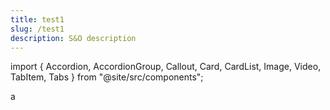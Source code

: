 ```yaml
---
title: test1
slug: /test1
description: S&O description
---
```


import { Accordion, AccordionGroup, Callout, Card, CardList, Image, Video, TabItem, Tabs } from "@site/src/components";

a